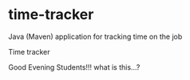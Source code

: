 # time-tracker
Java (Maven) application for tracking time on the job

Time tracker

Good Evening Students!!!
what is this...?
